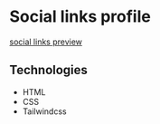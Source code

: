 # Social links profile

[social links preview](./assets/preview.gif)

## Technologies

- HTML
- CSS
- Tailwindcss